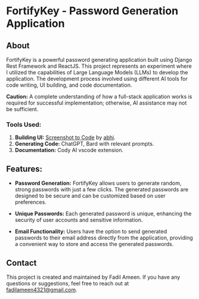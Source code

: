 
# FortifyKey - Password Generation Application

## About

FortifyKey is a powerful password generating application built using Django Rest Framework and ReactJS. This project represents an experiment where I utilized the capabilities of Large Language Models (LLMs) to develop the application. The development process involved using different AI tools for code writing, UI building, and code documentation.

**Caution:** A complete understanding of how a full-stack application works is required for successful implementation; otherwise, AI assistance may not be sufficient.

### Tools Used:

1. **Building UI:** [Screenshot to Code](https://github.com/abi/screenshot-to-code) by [abhi](https://github.com/abi/screenshot-to-code).
2. **Generating Code:** ChatGPT, Bard with relevant prompts.
3. **Documentation:** Cody AI vscode extension.

## Features:

- **Password Generation:** FortifyKey allows users to generate random, strong passwords with just a few clicks. The generated passwords are designed to be secure and can be customized based on user preferences.

- **Unique Passwords:** Each generated password is unique, enhancing the security of user accounts and sensitive information.

- **Email Functionality:** Users have the option to send generated passwords to their email address directly from the application, providing a convenient way to store and access the generated passwords.

## Contact

This project is created and maintained by Fadil Ameen. If you have any questions or suggestions, feel free to reach out at [fadilameen4321@gmail.com](mailto:fadilameen4321@gmail.com).
